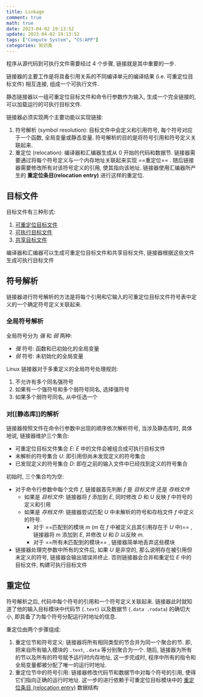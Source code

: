 ```yaml
---
title: Linkage
comment: true
math: true
date: 2023-04-02 19:13:52
update: 2023-04-02 19:13:52
tags: ["Compute System", "CS:APP"]
categories: 知识类
---
```


程序从源代码到可执行文件需要经过 4 个步骤, 链接就是其中重要的一步.

链接器的主要工作是将具备引用关系的不同编译单元的编译结果 (i.e. 可重定位目标文件) 相互连接, 组成一个可执行文件.

静态链接器以一组可重定位目标文件和命令行参数作为输入, 生成一个完全链接的, 可以加载运行的可执行目标文件.

<!--more-->

链接器必须实现两个主要功能以实现链接:
1. 符号解析 (symbol resolution): 目标文件中会定义和引用符号, 每个符号对应于一个函数, 全局变量或静态变量. 符号解析的目的是将符号引用和符号定义关联起来.
2. 重定位 (relocation): 编译器和汇编器生成从 0 开始的代码和数据节. 链接器需要通过将每个符号定义与一个内存地址关联起来实现 ==重定位== . 随后链接器需要修改所有对该符号定义的引用, 使其指向该地址. 链接器使用汇编器所产生的 **重定位条目(relocation entry)** 进行这样的重定位.

## 目标文件

目标文件有三种形式:
1. [可重定位目标文件](../可重定位目标文件/)
2. [可执行目标文件](../可执行目标文件/)
3. [共享目标文件](../共享目标文件/)

编译器和汇编器可以生成可重定位目标文件和共享目标文件, 链接器根据这些文件生成可执行目标文件

## 符号解析

链接器进行符号解析的方法是将每个引用和它输入的可重定位目标文件符号表中定义的一个确定符号定义关联起来.

### 全局符号解析

全局符号分为 *强* 和 *弱* 两种:
- *强* 符号: 函数和已初始化的全局变量
- *弱* 符号: 未初始化的全局变量

Linux 链接器对于多重定义的全局符号处理规则:
1. 不允许有多个同名强符号
2. 如果有一个强符号和多个弱符号同名, 选择强符号
3. 如果多个弱符号同名, 从中任选一个

### 对[[静态库]]的解析

链接器按照文件在命令行参数中出现的顺序依次解析符号, 当涉及静态库时, 具体地说, 链接器维护三个集合:
- 可重定位目标文件集合 $E$: $E$ 中的文件会被组合成可执行目标文件
- 未解析的符号集合 $U$: 即引用但尚未发现定义的符号集合
- 已发现定义的符号集合 $D$: 即在之前的输入文件中已经找到定义的符号集合

初始时, 三个集合均为空:
- 对于命令行参数中每个文件 $f$, 链接器首先判断 $f$ 是 *目标文件* 还是 *存档文件*
    - 如果是 *目标文件*: 链接器将 $f$ 添加到 $E$, 同时修改 $D$ 和 $U$ 反映 $f$ 中符号的定义和引用
    - 如果是 *存档文件*: 链接器尝试匹配 $U$ 中未解析的符号和存档文件 $f$ 中定义的符号.
        - 对于 ==匹配到的模块 $m$ ($m$ 在 $f$ 中被定义且其引用存在于 $U$ 中)== , 链接器将 $m$ 添加到 $E$, 并修改 $U$ 和 $D$ 以反映 $m$.
        - 对于 ==所有未匹配到的模块== , 链接器简单地丢弃这些模块
- 链接器处理完参数中所有的文件后, 如果 $U$ 是非空的, 那么说明存在被引用但未定义的符号, 链接器会输出错误并终止. 否则链接器会合并和重定位 $E$ 中的目标文件, 构建可执行目标文件

## 重定位

符号解析之后, 代码中每个符号的引用和一个符号定义关联起来. 链接器此时就知道了他的输入目标模块中代码节 (`.text`) 以及数据节 (`.data .rodata`) 的确切大小, 即具备了为每个符号分配运行时地址的信息.

重定位由两个步骤组成:

1. 重定位节和符号定义: 链接器将所有相同类型的节合并为同一个聚合的节. 即, 把来自所有输入模块的 `.text`, `.data` 等分别聚合为一个. 随后, 链接器为所有的节以及所有的符号赋予运行时内存地址, 这一步完成时, 程序中所有的指令和全局变量都被分配了唯一的运行时地址.
2. 重定位节中的符号引用: 链接器修改代码节和数据节中对每个符号的引用, 使得它们指向正确的运行时地址. 这一步的进行依赖于可重定位目标模块中的 [重定位条目 (relocation entry)](../可重定位目标文件#重定位条目-relocation-entry) 数据结构
